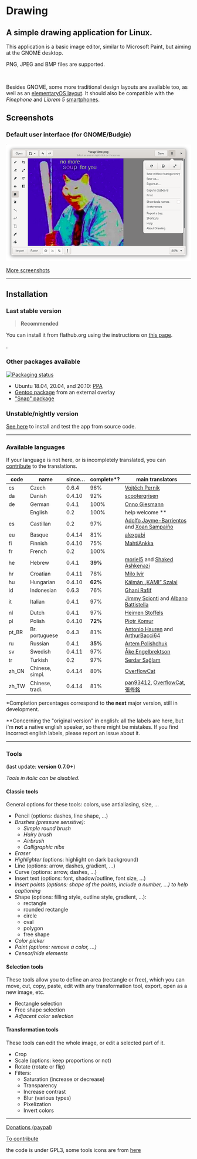 # Drawing

## A simple drawing application for Linux.

This application is a basic image editor, similar to Microsoft Paint, but aiming
at the GNOME desktop.

PNG, JPEG and BMP files are supported.

[<img alt="" height="100" src="https://gitlab.gnome.org/Teams/Circle/-/raw/master/assets/button/circle-button-i.svg">](https://circle.gnome.org/)

Besides GNOME, some more traditional design layouts are available too, as well
as an [elementaryOS layout](./docs/screenshots/0.6/elementary_save_as.png). It
should also be compatible with the *Pinephone* and *Librem 5*
[smartphones](./docs/screenshots/0.6/librem_menu.png).

## Screenshots

### Default user interface (for GNOME/Budgie)

![UI for GNOME and Budgie, here with the main menu opened](./docs/screenshots/0.6/gnome_menu.png)

[More screenshots](https://maoschanz.github.io/drawing/gallery.html)

----

## Installation

### Last stable version

>**Recommended**

You can install it from flathub.org using the instructions on
[this page](https://flathub.org/apps/details/com.github.maoschanz.drawing).

[<img alt="" height="100" src="https://flathub.org/assets/badges/flathub-badge-en.png">](https://flathub.org/apps/details/com.github.maoschanz.drawing).

### Other packages available

[![Packaging status](https://repology.org/badge/vertical-allrepos/drawing.svg)](https://repology.org/project/drawing/versions)

- Ubuntu 18.04, 20.04, and 20.10: [PPA](https://launchpad.net/~cartes/+archive/ubuntu/drawing/)
- [Gentoo package](https://gitlab.com/src_prepare/src_prepare-overlay/-/tree/master/media-gfx/drawing) from an external overlay
- ["Snap" package](https://snapcraft.io/drawing)

### Unstable/nightly version

[See here](./CONTRIBUTING.md#install-from-source-code) to install and test the
app from source code.

----

### Available languages

If your language is not here, or is incompletely translated, you can
[contribute](./CONTRIBUTING.md#translating) to the translations.

| code | name         | since… | complete*? | main translators                 |
|------|--------------|--------|------------|----------------------------------|
| cs   | Czech        | 0.6.4  | 96%        | [Vojtěch Perník](https://github.com/pervoj)
| da   | Danish       | 0.4.10 | 92%        | [scootergrisen](https://github.com/scootergrisen)
| de   | German       | 0.4.1  | 100%       | [Onno Giesmann](https://github.com/Etamuk)
|      | English      | 0.2    | 100%       | help welcome **                  |
| es   | Castillan    | 0.2    | 97%        | [Adolfo Jayme-Barrientos](https://github.com/fitojb) and [Xoan Sampaiño](https://github.com/xoan)
| eu   | Basque       | 0.4.14 | 81%        | [alexgabi](https://github.com/alexgabi)
| fi   | Finnish      | 0.4.10 | 75%        | [MahtiAnkka](https://github.com/mahtiankka)
| fr   | French       | 0.2    | 100%       |                                  |
| he   | Hebrew       | 0.4.1  | **39%**    | [moriel5](https://github.com/moriel5) and [Shaked Ashkenazi](https://github.com/shaqash)
| hr   | Croatian     | 0.4.11 | 78%        | [Milo Ivir](https://github.com/milotype)
| hu   | Hungarian    | 0.4.10 | **62%**    | [Kálmán „KAMI” Szalai](https://github.com/kami911)
| id   | Indonesian   | 0.6.3  | 76%        | [Ghani Rafif](https://github.com/ekickx)
| it   | Italian      | 0.4.1  | 97%        | [Jimmy Scionti](https://github.com/amivaleo) and [Albano Battistella](https://github.com/albanobattistella)
| nl   | Dutch        | 0.4.1  | 97%        | [Heimen Stoffels](https://github.com/Vistaus)
| pl   | Polish       | 0.4.10 | **72%**    | [Piotr Komur](https://github.com/pkomur)
| pt_BR | Br. portuguese | 0.4.3 | 81%      | [Antonio Hauren](https://github.com/haurenburu) and [ArthurBacci64](https://github.com/ArthurBacci64)
| ru   | Russian      | 0.4.1  | **35%**    | [Artem Polishchuk](https://github.com/tim77)
| sv   | Swedish      | 0.4.11 | 97%       | [Åke Engelbrektson](https://github.com/eson57)
| tr   | Turkish      | 0.2    | 97%        | [Serdar Sağlam](https://github.com/TeknoMobil)
| zh_CN | Chinese, simpl. | 0.4.14 | 80%    | [OverflowCat](https://github.com/OverflowCat)
| zh_TW | Chinese, tradi. | 0.4.14 | 81%    | [pan93412](https://github.com/pan93412), [OverflowCat](https://github.com/OverflowCat), [張修銘](https://github.com/cges30901)

\*Completion percentages correspond to **the next** major version, still in
development.

\**Concerning the "original version" in english: all the labels are here, but
i'm **not** a native english speaker, so there might be mistakes. If you find
incorrect english labels, please report an issue about it.

----

### Tools

(last update: **version 0.7.0+**)

*Tools in italic can be disabled.*

#### Classic tools

General options for these tools: colors, use antialiasing, size, …

- Pencil (options: dashes, line shape, …)
- *Brushes (pressure sensitive)*:
	- *Simple round brush*
	- *Hairy brush*
	- *Airbrush*
	- *Calligraphic nibs*
- *Eraser*
- *Highlighter* (options: highlight on dark background)
- Line (options: arrow, dashes, gradient, …)
- Curve (options: arrow, dashes, …)
- Insert text (options: font, shadow/outline, font size, …)
- *Insert points (options: shape of the points, include a number, …) to help captioning*
- Shape (options: filling style, outline style, gradient, …):
	- rectangle
	- rounded rectangle
	- circle
	- oval
	- polygon
	- free shape
- *Color picker*
- *Paint (options: remove a color, …)*
- *Censor/hide elements*

#### Selection tools

These tools allow you to define an area (rectangle or free), which you can move,
cut, copy, paste, edit with any transformation tool, export, open as a new
image, etc.

- Rectangle selection
- Free shape selection
- *Adjacent color selection*

#### Transformation tools

These tools can edit the whole image, or edit a selected part of it.

- Crop
- Scale (options: keep proportions or not)
- Rotate (rotate or flip)
- Filters:
	- Saturation (increase or decrease)<!-- - Veil -->
	- Transparency
	- Increase contrast
	- Blur (various types)
	- Pixelization
	- Invert colors
<!-- - Skew (horizontally or vertically) -->

----

[Donations (paypal)](https://paypal.me/maoschannz)

[To contribute](./CONTRIBUTING.md)

the code is under GPL3, some tools icons are from [here](https://github.com/gnome-design-team/gnome-icons/tree/master/art-libre-symbolic)

